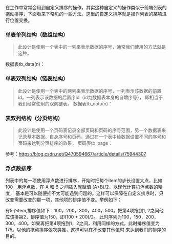 在工作中常常会用到自定义排序的操作，其实这种自定义的操作类似于前端列表的拖动排序，下面看来下常见的一些方法。这里的自定义排序就是操作列表的某项进行位置交换。
### 单表单列结构（数组结构）
> 此设计是使用一个表中的一列来表示数据的序号，通常我们使用的方法就是这种。

数据表tb_data(n)：

### 单表双列结构（链表结构）
> 此设计是使用一个表中的两列来表示数据的序号，一列表示该数据的前置id，一列表示该数据的后置序id（id为数据表本身的自增序号），
即相当于我们经常使用的双向链表。
数据表tb_data(n)：

### 表双列结构（分页结构）
> 此设计是使用一个页码表记录全部页码和页码的序号范围，另一个数据表来记录基本数据、自身序号和页码，通过在一个表中给数据设置不同的序号和页码来达到分页排序的效果。
页码表tb_page：

参考：https://blog.csdn.net/Q470594667/article/details/75944307
### 浮点数排序
列表中的每一项使用浮点数进行排序，开始时把每个item的步长设置大点，比如100，用浮点数，在 A 和 B 之间插入就赋值 (A+B)/2，以现代计算机浮点数的精度，
基本是可以随便插不太可能遇到问题的。这样可以保障在自定义排序时，只改变需要改变的那一项，其他项的排序值不变。举例如下：

有5个item,排序值如下：100，200，300，400，500。把第4项拖到1, 2之间他应该排第2，排序值为150，即(100 + 200)/2。
此时序列为100，150，200，300，400。如果再把第4项拖到1，2之间，利用同样的方式，此时排序值变为175。以他的拖动排序依次类推，这样可以在不改变其他值时
来达到我们的排序的目的。
